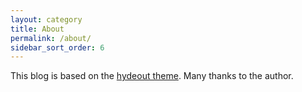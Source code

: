 ```yaml
---
layout: category
title: About
permalink: /about/
sidebar_sort_order: 6
---
```

This blog is based on the [hydeout theme](https://github.com/fongandrew/hydeout). Many thanks to the author.
